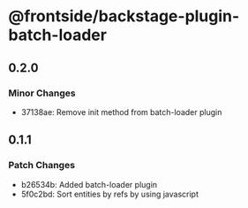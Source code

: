 # @frontside/backstage-plugin-batch-loader

## 0.2.0

### Minor Changes

- 37138ae: Remove init method from batch-loader plugin

## 0.1.1

### Patch Changes

- b26534b: Added batch-loader plugin
- 5f0c2bd: Sort entities by refs by using javascript

